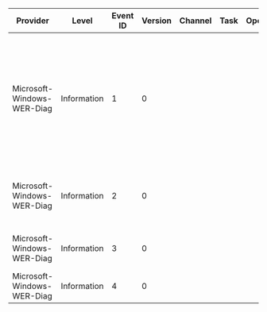 Provider                    |  Level        |  Event ID  |  Version  |  Channel  |  Task  |  Opcode  |  Keyword  |  Message
----------------------------|---------------|------------|-----------|-----------|--------|----------|-----------|-------------------------------------------------------------------------------------------------------------------------------------------------------------------------------------------------------------------------------------
Microsoft-Windows-WER-Diag  |  Information  |  1         |  0        |           |        |          |           |  Possible disk corruption detected for executable image {CorruptedFilePath}, causing application {CrashedAppName} to stop working with exception {ExceptionCode}, status code {ExceptionStatusCode}. Initiating further diagnostics.
Microsoft-Windows-WER-Diag  |  Information  |  2         |  0        |           |        |          |           |  Possible heap corruption detected (exception code {ExceptionCode}). Initiating further diagnostics.
Microsoft-Windows-WER-Diag  |  Information  |  3         |  0        |           |        |          |           |  Possible crash in an unloaded dll detected. Initiating further diagnostics.
Microsoft-Windows-WER-Diag  |  Information  |  4         |  0        |           |        |          |           |  Crash on launch is detected. Initiating further diagnostics.